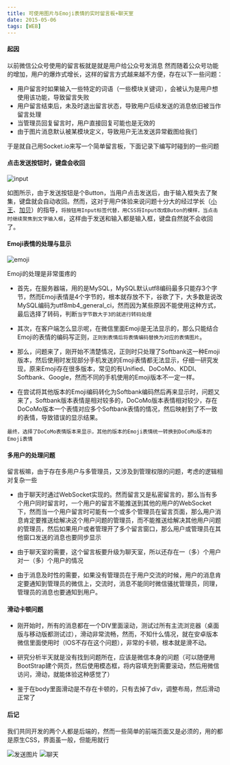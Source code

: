 ```yaml
---
title: 可使用图片与Emoji表情的实时留言板+聊天室
date: 2015-05-06
tags: [WEB]
---
```


#### **起因**

以前微信公众号使用的留言板就是就是用户给公众号发消息
然而随着公众号功能的增加，用户的爆炸式增长，这样的留言方式越来越不方便，存在以下一些问题：

* 用户留言时如果输入一些特定的词语（一些模块关键词），会被认为是用户想使用该功能，导致留言失败
* 用户留言结束后，未及时退出留言状态，导致用户后续发送的消息依旧被当作留言处理
* 当管理员回复留言时，用户直接回复可能也是无效的
* 由于图片消息默认被某模块定义，导致用户无法发送异常截图给我们

于是就自己用Socket.io来写一个简单留言板，下面记录下编写时碰到的一些问题

<!-- more -->

#### **点击发送按钮时，键盘会收回**

![input](/uploads/wechat-board/input.png)

如图所示，由于发送按钮是个Button，当用户点击发送后，由于输入框失去了聚集，键盘就会自动收回。然而，这对于用户体验来说问题十分大的经过学长（[小王](http://blog.hi-hi.cn/)、[加贝](http://vgee.cn/)）的指导，`将按钮用Input标签代替，用CSS将Input改成Buton的模样，当点击时继续聚焦到文字输入框`，这样由于发送和输入都是输入框，键盘自然就不会收回了。


#### **Emoji表情的处理与显示**

![emoji](/uploads/wechat-board/emoji.png)

Emoji的处理是非常蛋疼的

* 首先，在服务器端，用的是MySQL，MySQL默认utf8编码最多只能存3个字节，然而Emoji表情是4个字节的，根本就存放不下，谷歌了下，大多数是说改MySQL编码为utf8mb4_general_ci，然而因为某些原因不能使用这种方式，最后选择了转码，判断`当字节数大于3的就进行转码处理`

* 其次，在客户端怎么显示呢，在微信里面Emoji是无法显示的，那么只能结合Emoji的表情的编码写正则，`正则到表情后将表情编码替换为对应的表情图片`。

* 那么，问题来了，刚开始不清楚情况，正则时只处理了Softbank这一种Emoji版本，然后使用时发现部分手机发送的Emoji表情都无法显示，仔细一研究发现，原来Emoji存在很多版本，常见的有Unified、DoCoMo、KDDI、Softbank、Google，然而不同的手机使用的Emoji版本不一定一样。

* 在尝试将其他版本的Emoji编码转化为Softbank编码然后再来显示时，问题又来了，Softbank版本表情是相对较多的，DoCoMo版本表情相对较少，存在DoCoMo版本一个表情对应多个Softbank表情的情况，然后映射到了不一致的表情，导致错误的显示结果。

`最终，选择了DoCoMo表情版本来显示，其他的版本的Emoji表情统一转换到DoCoMo版本的Emoji表情`

#### **多用户的处理问题**

留言板嘛，由于存在多用户与多管理员，又涉及到管理权限的问题，考虑的逻辑相对复杂一些

* 由于聊天时通过WebSocket实现的。然而留言又是私密留言的，那么当有多个用户同时留言时，一个用户的留言不能推送到其他的用户的WebSocket下，然而当一个用户留言时可能有一个或多个管理员在留言页面，那么用户消息肯定要推送给解决这个用户问题的管理员，而不能推送给解决其他用户问题的管理员，然后如果用户或者管理开了多个留言窗口，那么用户或管理员在其他窗口发送的消息也要同步显示

* 由于聊天室的需要，这个留言板要升级为聊天室，所以还存在一（多）个用户对一（多）个用户的情况

* 由于消息及时性的需要，如果没有管理员在于用户交流的时候，用户的消息肯定要通知到管理员的微信上，交流时，消息不能同时微信骚扰管理员，同理，管理员的消息也要通知到用户。


#### **滑动卡顿问题**

* 刚开始时，所有的消息都在一个DIV里面滚动，测试过所有主流浏览器（桌面版与移动版都测试过），滑动非常流畅，然而，不知什么情况，就在安卓版本微信里面使用时（IOS不存在这个问题），非常的卡顿，根本就是滑不动。
* 研究分析半天就是没有找到问题所在，应该是微信本身的问题（可以随便用BootStrap建个网页，然后使用模态框，将内容填充到需要滚动，然后用微信访问，滑动，就能体验这种感觉了）

* 鉴于在body里面滑动是不存在卡顿的，只有去掉了div，调整布局，然后滑动正常了

#### **后记**

我们共同开发的两个人都是后端的，然而一些简单的前端页面又是必须的，用的都是原生CSS，界面虽一般，但能用就行

![发送图片](/uploads/wechat-board/chat1.png) ![聊天](/uploads/wechat-board/chat2.png)
